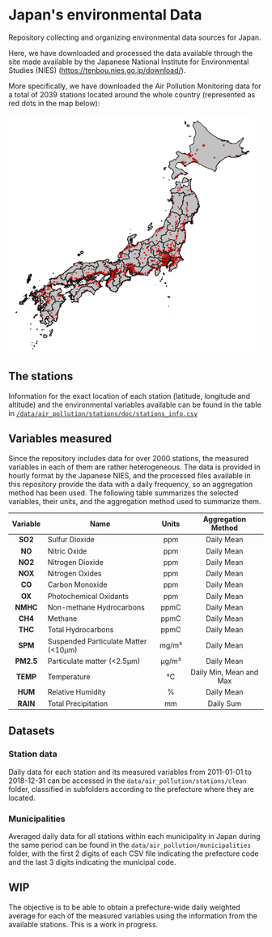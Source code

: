 # Japan's environmental Data

Repository collecting and organizing environmental data sources for Japan. 

Here, we have downloaded and processed the data available through the site made available by the Japanese National Institute for Environmental Studies (NIES) (https://tenbou.nies.go.jp/download/). 

More specifically, we have downloaded the Air Pollution Monitoring data for a total of 2039 stations located around the whole country (represented as red dots in the map below):

<img src="https://github.com/AlFontal/environmental-data-japan/raw/main/data/air_pollution/stations/doc/stations_map.png" alt="Japanese Monitoring Stations Map" title="Japanese Monitoring Stations Map">


## The stations

Information for the exact location of each station (latitude, longitude and altitude) and the environmental variables available can be found in the table in [`/data/air_pollution/stations/doc/stations_info.csv`](data/air_pollution_stations/doc/stations_info.csv)

## Variables measured

Since the repository includes data for over 2000 stations, the measured variables in each of them are rather heterogeneous. The data is provided in hourly format by the Japanese NIES, and the processed files available in this repository provide the data with a daily frequency, so an aggregation method has been used. The following table summarizes the selected variables, their units, and the aggregation method used to summarize them.

| **Variable** 	| **Name**                             	| **Units** 	|  **Aggregation Method** 	|
|:------------:	|--------------------------------------	|:---------:	|:-----------------------:	|
| **SO2**      	| Sulfur Dioxide                       	| ppm       	| Daily Mean              	|
| **NO**       	| Nitric Oxide                         	| ppm       	| Daily Mean              	|
| **NO2**      	| Nitrogen Dioxide                     	| ppm       	| Daily Mean              	|
| **NOX**      	| Nitrogen Oxides                      	| ppm       	| Daily Mean              	|
| **CO**       	| Carbon Monoxide                      	| ppm       	| Daily Mean              	|
| **OX**       	|    Photochemical Oxidants                                  	| ppm       	| Daily Mean              	|
| **NMHC**     	| Non-methane Hydrocarbons             	| ppmC      	| Daily Mean              	|
| **CH4**      	| Methane                              	| ppmC      	| Daily Mean              	|
| **THC**      	| Total Hydrocarbons                   	| ppmC      	| Daily Mean              	|
| **SPM**      	| Suspended Particulate Matter (<10µm) 	| mg/m³     	| Daily Mean              	|
| **PM2.5**    	| Particulate matter (<2.5µm)          	| µg/m³     	| Daily Mean              	|
| **TEMP**     	| Temperature                          	| °C        	| Daily Min, Mean and Max 	|
| **HUM**      	| Relative Humidity                    	| %         	| Daily Mean              	|
| **RAIN**     	| Total Precipitation                  	| mm        	| Daily Sum               	|


## Datasets


### Station data

Daily data for each station and its measured variables from 2011-01-01 to 2018-12-31 can be accessed in the `data/air_pollution/stations/clean` folder, classified in subfolders according to the prefecture where they are located.

### Municipalities 

Averaged daily data for all stations within each municipality in Japan during the same period can be found in the `data/air_pollution/municipalities` folder, with the first 2 digits of each CSV file indicating the prefecture code and the last 3 digits indicating the municipal code.

## WIP

The objective is to be able to obtain a prefecture-wide daily weighted average for each of the measured variables using the information from the available stations. This is a work in progress. 